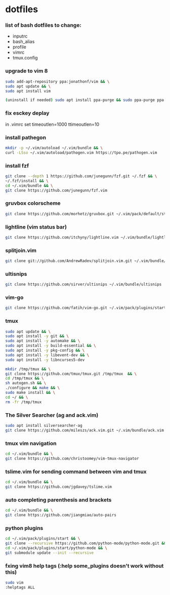 # dotfiles

### list of bash dotfiles to change:
- inputrc
- bash_alias
- profile 
- vimrc
- tmux.config


### upgrade to vim 8
```sh
sudo add-apt-repository ppa:jonathonf/vim && \
sudo apt update && \
sudo apt install vim

(uninstall if needed) sudo apt install ppa-purge && sudo ppa-purge ppa:jonathonf/vim
```

### fix esckey deplay
in .vimrc
set timeoutlen=1000 ttimeoutlen=10

### install pathegon
```sh
mkdir -p ~/.vim/autoload ~/.vim/bundle && \
curl -LSso ~/.vim/autoload/pathogen.vim https://tpo.pe/pathogen.vim
```

### install fzf
```sh
git clone --depth 1 https://github.com/junegunn/fzf.git ~/.fzf && \
~/.fzf/install && \
cd ~/.vim/bundle && \
git clone https://github.com/junegunn/fzf.vim
```

### gruvbox colorscheme
```sh
git clone https://github.com/morhetz/gruvbox.git ~/.vim/pack/default/start/gruvbox
```

### lightline (vim status bar)
```sh
git clone https://github.com/itchyny/lightline.vim ~/.vim/bundle/lightline.vim
```

### splitjoin.vim
```sh
git clone git://github.com/AndrewRadev/splitjoin.vim.git ~/.vim/bundle/splitjoin
```

### ultisnips
```sh 
git clone https://github.com/sirver/ultisnips ~/.vim/bundle/ultisnips
```

### vim-go
```sh
git clone https://github.com/fatih/vim-go.git ~/.vim/pack/plugins/start/vim-go
```

### tmux
```sh
sudo apt update && \
sudo apt install -y git && \
sudo apt install -y automake && \
sudo apt install -y build-essential && \
sudo apt install -y pkg-config && \
sudo apt install -y libevent-dev && \
sudo apt install -y libncurses5-dev

mkdir /tmp/tmux && \
git clone https://github.com/tmux/tmux.git /tmp/tmux  && \
cd /tmp/tmux && \
sh autogen.sh && \
./configure && make && \
sudo make install && \
cd ~/ && \
rm -fr /tmp/tmux
```

### The Silver Searcher (ag and ack.vim)
```sh
sudo apt install silversearcher-ag
git clone https://github.com/mileszs/ack.vim.git ~/.vim/bundle/ack.vim
```

### tmux vim navigation
```sh
cd ~/.vim/bundle && \
git clone https://github.com/christoomey/vim-tmux-navigator
```

### tslime.vim for sending command between vim and tmux
```sh
cd ~/.vim/bundle && \
git clone https://github.com/jgdavey/tslime.vim
```
### auto completing parenthesis and brackets
```sh
cd ~/.vim/bundle && \
git clone https://github.com/jiangmiao/auto-pairs
```

### python plugins
```sh
cd ~/.vim/pack/plugins/start && \
git clone --recursive https://github.com/python-mode/python-mode.git && \
cd ~/.vim/pack/plugins/start/python-mode && \
git submodule update --init --recursive
```

### fxing vim8 help tags (:help some_plugins doesn't work without this)
```sh
sudo vim
:helptags ALL
```
